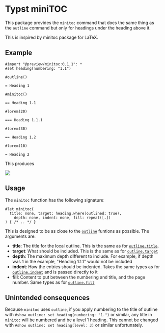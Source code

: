 # Typst miniTOC

This package provides the `minitoc` command that does the same thing as the `outline` command but only for headings under the heading above it.

This is inspired by minitoc package for LaTeX.

## Example

```typst
#import "@preview/minitoc:0.1.1": *
#set heading(numbering: "1.1")

#outline()

= Heading 1

#minitoc()

== Heading 1.1

#lorem(20)

=== Heading 1.1.1

#lorem(30)

== Heading 1.2

#lorem(10)

= Heading 2

```

This produces

![](https://gitlab.com/human_person/typst-local-outline/-/raw/main/example/example.png)

## Usage

The `minitoc` function has the following signature:

```typst
#let minitoc(
  title: none, target: heading.where(outlined: true),
	depth: none, indent: none, fill: repeat([.])
) { /* .. */ }
```

This is designed to be as close to the [`outline`](https://typst.app/docs/reference/meta/outline/) funtions as possible. The arguments are:

- **title**: The title for the local outline. This is the same as for [`outline.title`](https://typst.app/docs/reference/meta/outline/#parameters-title).
- **target**: What should be included. This is the same as for [`outline.target`](https://typst.app/docs/reference/meta/outline/#parameters-target)
- **depth**: The maximum depth different to include. For example, if depth was 1 in the example, "Heading 1.1.1" would not be included
- **indent**: How the entries should be indented. Takes the same types as for [`outline.indent`](https://typst.app/docs/reference/meta/outline/#parameters-indent) and is passed directly to it
- **fill**: Content to put between the numbering and title, and the page number. Same types as for [`outline.fill`](https://typst.app/docs/reference/meta/outline/#parameters-fill)

## Unintended consequences

Because `minitoc` uses `outline`, if you apply numbering to the title of outline with `#show outline: set heading(numbering: "1.")` or similar, any title in `minitoc` will be numbered and be a level 1 heading. This cannot be changed with `#show outline: set heading(level: 3)` or similar unfortunately.
